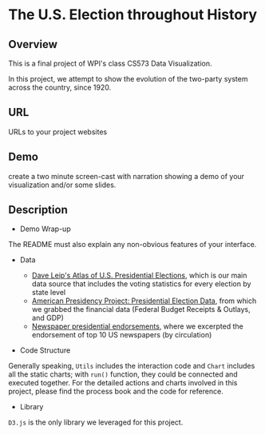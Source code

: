 # The U.S. Election throughout History


## Overview
This is a final project of WPI's class CS573 Data Visualization.

In this project, we attempt to show the evolution of the two-party system across the country, since 1920.


## URL
URLs to your project websites


## Demo
create a two minute screen-cast with narration showing a demo of your visualization and/or some slides.


## Description
- Demo Wrap-up

The README must also explain any non-obvious features of your interface.


- Data

  * [Dave Leip's Atlas of U.S. Presidential Elections](http://uselectionatlas.org/), which is our main data source that includes the voting statistics for every election by state level
  * [American Presidency Project: Presidential Election Data](http://www.presidency.ucsb.edu/elections.php), from which we grabbed the financial data (Federal Budget Receipts & Outlays, and GDP)
  * [Newspaper presidential endorsements](http://noahveltman.com/endorsements/), where we excerpted the endorsement of top 10 US newspapers (by circulation)


- Code Structure

Generally speaking, `Utils` includes the interaction code and `Chart` includes all the static charts; with `run()` function, they could be connected and executed together.
For the detailed actions and charts involved in this project, please find the process book and the code for reference.


- Library

`D3.js` is the only library we leveraged for this project.
